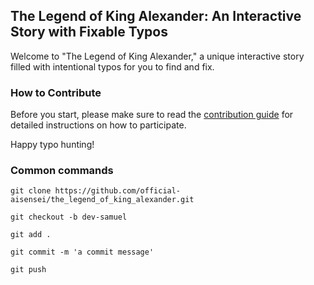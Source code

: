 ## The Legend of King Alexander: An Interactive Story with Fixable Typos

Welcome to "The Legend of King Alexander," a unique interactive story filled with intentional typos for you to find and fix. 


### How to Contribute

Before you start, please make sure to read the [contribution guide](https://github.com/official-aisensei/the_legend_of_king_alexander/blob/main/CONTRIBUTING.md) for detailed instructions on how to participate.

Happy typo hunting!


### Common commands

```shell
git clone https://github.com/official-aisensei/the_legend_of_king_alexander.git
```

```shell
git checkout -b dev-samuel
```

```shell
git add .
```

```shell
git commit -m 'a commit message'
```

```shell
git push
```